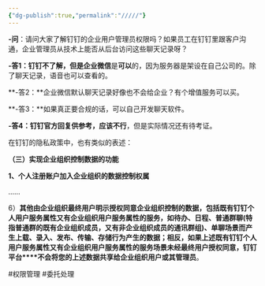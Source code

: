```yaml
---
{"dg-publish":true,"permalink":"/////"}
---
```


**-问**：请问大家了解钉钉的企业用户管理员权限吗？如果员工在钉钉里跟客户沟通，企业管理员从技术上能否从后台访问这些聊天记录呀？

**-答1：**钉钉不了解，但是**企业微信**是**可以**的，因为服务器是架设在自己公司的。除了聊天记录，语音也可以查看的。

**-答2：**企业微信默认聊天记录好像也不会给企业？有个增值服务可以买。

**-答3：**如果真正要合规的话，可以自己开发聊天软件。

**-答4：**钉钉官方回复供参考，应该**不行**，但是实际情况还有待考证。

在钉钉的隐私政策中，也有类似的表述：

**（三）实现企业组织控制数据的功能**

**1、个人注册账户加入企业组织的数据控制权属**

……

6）**其他由企业组织最终用户明示授权同意企业组织控制的数据，包括既有钉钉个人用户服务属性又有企业组织用户服务属性的服务，如待办、日程、普通群聊(特指普通群的既有企业组织成员，又有非企业组织成员的通讯群组)、单聊场景而产生上载、录入、发布、传输、存储行为产生的数据；相反，如果上述既有钉钉个人用户服务属性又有企业组织用户服务属性的服务场景未经最终用户授权同意，钉钉平台****不会将您的上述数据共享给企业组织用户或其管理员**。

#权限管理
#委托处理 